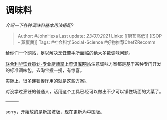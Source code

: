 # 调味料
*介绍一下各种调味料基本用法搭配?*

> Author: #JohnHexa
Last update: *23/07/2021* 
Links: [[厨艺高低]] [[SOP - 蒸蛋羹]] 
Tags: #社会科学Social-Science #好物推荐ChefZRecomm 

 
给你们一个网站，足以解决烹饪苦手所面临的绝大多数调味问题。

[联合利华饮食策划-专业厨师掌上菜谱库网站](https://link.zhihu.com/?target=https%3A//www.unileverfoodsolutions.com.cn)注意调味方案都是基于某种专门开发的标准调味包，去淘宝搜一搜，有惊喜。

实际上，很多连锁餐厅用的就是这些方案。

对没学过烹饪的普通人，活用这个工具已经可以做出不少可以镇住场面的大菜了。

———  


sorry，开始放的是新加坡版，现在更新为中国版。



